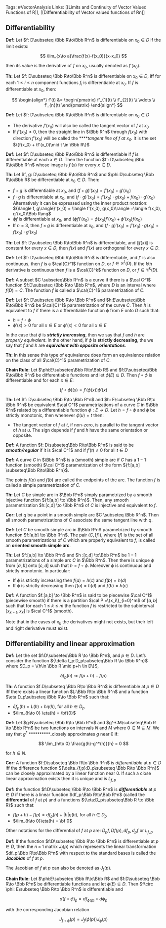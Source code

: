 Tags: #VectorAnalysis 
Links: [[Limits and Continuity of Vector Valued Functions of R]], [[Differentiability of Vector valued functions of Rn]]

## Differentiability

**********Def:********** Let $f: D\subseteq \Bbb R\to\Bbb R^n$ is differentiable on $x_0 \in D$ if the limit exists:

$$ \lim_{x\to a}\frac{f(x)-f(x_0)}{x-x_0} $$

then its value is the derivative of $f$ on $x_0$, usually denoted as $f'(x_0)$.

********Th:******** Let $f: D\subseteq \Bbb R\to\Bbb R^n$ is differentiable on $x_0 \in D$, iff for each $1 \le i \le n$ component functions $f_i$ is differentiable at $x_0$. If $f$ is differentiable at $x_0$, then:

$$ \begin{align*} f'(t) &= \begin{pmatrix} f'_{1}(t) \\ f'_{2}(t) \\ \vdots \\ f'_{n}(t) \end{pmatrix} \end{align*} $$

********Def:******** Let $f: D\subseteq \Bbb R\to\Bbb R^n$ is differentiable on $x_0 \in D$

- The derivative $f'(x_0)$ will also be called the tangent vector of $f$ at $x_0$
- If $f'(x_0) \ne 0$, then the straight line in $\Bbb R^n$ through $f(x_0)$ with direction $f'(x_0)$ will be called the ****_tangent line of $f$ at $x_0.$_ It is the set $\{f(x_0) + tf'(x_0)\mid t \in \Bbb R\}$

**********Def:********** Let $f: D\subseteq \Bbb R\to\Bbb R^n$ is differentiable if $f$ is differentiable at each $x \in D$. Then the function $f': D\subseteq \Bbb R\to\Bbb R^n$ whose image is $f'(x)$ for every $x \in D$.

********Th:******** Let $f, g: D\subseteq \Bbb R\to\Bbb R^n$ and $\phi:D\subseteq \Bbb R\to\Bbb R$ be differentiable at $x_0 \in D.$ Then:

- $f+g$ is differentiable at $x_0$, and $(f+g)'(x_0) = f'(x_0)+g'(x_0)$
- $f\cdot g$ is differentiable at $x_0$, and $(f\cdot g)'(x_0) = f'(x_0)\cdot g(x_0)+f(x_0)\cdot g'(x_0)$ Alternatively it can be expressed using the inner product notation: ${\langle f, g\rangle}'(x_0) = \langle f'(x_0), g(x_0)\rangle +\langle f(x_0), g'(x_0)\Bbb Rang$
- $\phi f$ is differentiable at $x_0$, and $(\phi f)'(x_0) = \phi(x_0)f'(x_0)+\phi'(x_0)f(x_0)$
- If $n = 3$, then $f\times g$ is differentiable at $x_0$, and ${(f\cdot g)'(x_0) = f'(x_0)\cdot g(x_0)+f(x_0)\cdot g'(x_0)}$

****Th:**** Let $f: D\subseteq \Bbb R\to\Bbb R^n$ is differentiable, and $\|f (x)\|$ is constant for every $x \in D$, then $f(x)$ and ${f'(x)}$ are orthogonal for every $x \in D$.

**********Def:********** Let $f: D\subseteq \Bbb R\to\Bbb R^n$ is differentiable, and $f'$ is also continuous, then $f$ is a $\cal{C}^1$ function on $D$, or $f \in \mathcal{C}^1(D)$. If the $k$th derivative is continuous then $f$ is a $\cal{C}^k$ function on $D$, or ${f\in \mathcal{C}^k(D)}$.

**********Def:********** A subset $C \subseteq\Bbb R^n$ is a curve if there is a $\cal C^1$ function $f:D\subseteq \Bbb R\to \Bbb R^n$, where $D$ is an interval where $f(D) = C$. The function $f$ is called a $\cal{C}^1$ parametrization of $C$.

**********Def:********** Let $f: D\subseteq \Bbb R\to \Bbb R^n$ and $h:E\subseteq\Bbb R\to\Bbb R^n$ be $\cal{C}^1$ parametrization of the curve $C$. Then $h$ is equivalent to $f$ if there is a differentiable function $\phi$ from $E$ onto $D$ such that:

- $h = f\circ \phi$
- $\phi'(x) > 0$ for all $x \in E$ or $\phi'(x) <0$ for all $x \in E$

In the case that $\phi$ is _******************strictly increasing******************_, then we say that $f$ and $h$ are _properly equivalent_. In the other hand, if $\phi$ is **************strictly decreasing**************, the we say that $f$ and $h$ are _******************equivalent with opposite orientations******************_.

********Th:******** In this sense this type of equivalence does form an equivalence relation on the class of all $\cal{C}^1$ parametrization of $C$.

********Chain Rule:******** Let $\phi:E\subseteq\Bbb R\to\Bbb R$ and $f:D\subseteq\Bbb R\to\Bbb R^n$ be differentiable functions and let $\phi(E) \subseteq D$. Then ${f\circ \phi}$ is differentiable and for each $x \in E$:

$$ (f\circ \phi)(x) = f'(\phi(x))\phi'(x) $$

********Th:******** Let $f: D\subseteq \Bbb R\to \Bbb R^n$ and $h: E\subseteq \Bbb R\to \Bbb R^n$ be equivalent $\cal C^1$ parametrizations of a curve $C$ in $\Bbb R^n$ related by a differentiable function $\phi :E \to D$. Let $h = f\circ \phi$ and $\phi$ be strictly monotonic, then whenever $\phi(u) = t$ then:

- The tangent vector of $f$ at $t$, if non-zero, is parallel to the tangent vector of $h$ at $u$. The sign depends if $f$ and $h$ have the same orientation or opposite.

**********Def:********** A function $f: D\subseteq\Bbb R\to\Bbb R^n$ is said to be _******smooth/regular******_ if it is $\cal C^1$ and if $f'(t) \ne 0$ for all ${t\in D}$

**********Def:********** A curve $C$ in $\Bbb R^n$ is a (smooth) simple arc if $C$ has a $1-1$ function (smooth) $\cal C^1$ parametrization of the form ${f:[a,b] \subseteq\Bbb R\to\Bbb R^n}$.

The points $f(a)$ and $f(b)$ are called the endpoints of the arc. The function $f$ is called a simple parametrization of $C$.

****Th:**** Let $C$ be simple arc in $\Bbb R^n$ simply parametrized by a smooth injective function ${f:[a,b] \to \Bbb R^n}$. Then, any smooth parametrization $h:[c,d] \to \Bbb R^n$ of $C$ is injective and equivalent to $f$.

**********Cor:********** Let $q$ be a point in a smooth simple arc $C \subseteq \Bbb R^n$. Then all smooth parametrizations of $C$ associate the same tangent line with $q$.

**********Def:********** Let $C$ be smooth simple arc in $\Bbb R^n$ parametrized by smooth function $f:[a,b] \to \Bbb R^n$. The pair $(C, [f])$, where $[f]$ is the set of all smooth parametrizations of $C$ which are properly equivalent to $f$, is called an **************************oriented smooth simple arc**************************.

********Th:******** Let $f:[a,b] \to \Bbb R^n$ and $h :[c,d] \to\Bbb R^n$ be $1-1$ parametrizations of a simple arc $C$ in $\Bbb R^n$. Then there is unique $\phi$ from $[a,b]$ onto $[c,d]$ such that $h = f\circ \phi$. Moreover $\phi$ is continuous and strictly monotonic. In particular:

- If $\phi$ is strictly increasing then $f(a) = h(c)$ and $f(b) = h(d)$
- If $\phi$ is strictly decreasing then $f(a) = h(d)$ and $f(b) = h(c)$

**********Def:********** A function $f:[a,b] \to \Bbb R^n$ is said to be piecewise $\cal C^1$ (piecewise smooth) if there is a partition $\cal P =\{x_i\}_{i=0}^m$ of $[a,b]$ such that for each $1 \le k \le m$ the function $f$ is restricted to the subinterval $[x_{k-1}, x_k]$ is $\cal C^1$ (smooth).

Note that in the cases of $x_k$ the derivatives might not exists, but their left and right derivative must exist.
## Differentiability and linear approximation

****Def:**** Let the set $f:D\subseteq\Bbb R \to \Bbb R^n$, and $p \in D$. Let’s consider the function ${\delta f_p:D_p\subseteq\Bbb R \to \Bbb R^n}$ where $D_p = \{h\in \Bbb R \mid p+h \in D\}$,

$$ \delta f_p(h) :=f(p+h)-f(p) $$

********Th:******** A function $f:D\subseteq \Bbb R\to \Bbb R^n$ is differentiable at $p\in D$ iff there exists a linear function $L:\Bbb R\to \Bbb R^n$ and a function $\eta:D_p\subseteq \Bbb R\to \Bbb R^n$ such that:

- $\delta f_p(h) = L(h) + h\eta(h)$, for all $h \in D_p$
- $\lim_{h\to 0} \eta(h) = \bf{0}$

**********Def:********** Let $g:N\subseteq \Bbb R\to \Bbb R^n$ and $g^*:M\subseteq\Bbb R \to \Bbb R^n$ be two functions on intervals $N$ and $M$ where $0 \in N \subseteq M$. We say that $g^*$ **********_closely approximates $g$ near $0$ if:

$$ \lim_{h\to 0} \frac{g(h)-g^*(h)}{h} = 0 $$

for $h \in N$.

**********Cor:********** A function $f:D\subseteq \Bbb R\to \Bbb R^n$ is _differentiable_ at $p\in D$ iff the difference function ${\delta_{f,p}:D_p\subseteq \Bbb R\to \Bbb R^n}$ can be closely approximated by a linear function near $0$. If such a close linear approximation exists then it is unique and is $L_{f,p}$

**********Def:********** the function $f:D\subseteq \Bbb R\to \Bbb R^n$ is _************differentiable************_ at $p \in D$ if there is a linear function $df_p:\Bbb R\to\Bbb R^n$ (called the ****************differential**************** of $f$ at $p$) and a functions ${\eta:D_p\subseteq\Bbb R \to \Bbb R}$ such that:

- $f(p+h) -f(p) = df_p(h) + |h|\eta(h)$, for all $h \in D_p$
- $\lim_{h\to 0}\eta(h) = \bf 0$

Other notations for the differential of $f$ at $p$ are: $D_pf, Df(p), df_p, d_pf$ or $L_{f,p}$

****************Def:**************** If the function $f:D\subseteq \Bbb R\to \Bbb R^n$ is differentiable at $p\in D$, then the ${n \times 1}$ matrix $J_{f}(p)$ which represents the linear transformation $df_p:\Bbb R\to\Bbb R^n$ with respect to the standard bases is called the _****Jacobian****_ of $f$ at $p$.

The Jacobian of $f$ at $p$ can also be denoted as $J_f(p)$.

********Chain Rule:******** Let $\phi:E\subseteq \Bbb R\to\Bbb R$ and $f:D\subseteq \Bbb R\to \Bbb R^n$ be differentiable functions and let $\phi(E) \subseteq D$. Then $f\circ \phi: E\subseteq \Bbb R\to \Bbb R^n$ is differentiable and

$$ d(f\circ \phi)_p= df_{\phi(p)}\circ d\phi_p $$

with the corresponding Jacobian relation

$$ J_{f\circ \phi}(p) = J_f(\phi(p))J_\phi(p) $$